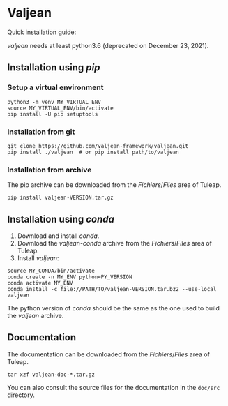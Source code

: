 # Valjean #

Quick installation guide:

*valjean* needs at least python3.6 (deprecated on December 23, 2021).

## Installation using *pip* ##

### Setup a virtual environment ###

```
python3 -m venv MY_VIRTUAL_ENV
source MY_VIRTUAL_ENV/bin/activate
pip install -U pip setuptools
```

### Installation from git ###

```
git clone https://github.com/valjean-framework/valjean.git
pip install ./valjean  # or pip install path/to/valjean
```

### Installation from archive ###

The pip archive can be downloaded from the *Fichiers*/*Files* area of Tuleap.

```
pip install valjean-VERSION.tar.gz
```


## Installation using *conda* ##

1. Download and install *conda*.
2. Download the *valjean-conda* archive from the *Fichiers*/*Files* area of
   Tuleap.
3. Install *valjean*:

```
source MY_CONDA/bin/activate
conda create -n MY_ENV python=PY_VERSION
conda activate MY_ENV
conda install -c file://PATH/TO/valjean-VERSION.tar.bz2 --use-local valjean
```

The python version of *conda* should be the same as the one used to build the
*valjean* archive.


## Documentation ##

The documentation can be downloaded from the *Fichiers*/*Files* area of Tuleap.

```
tar xzf valjean-doc-*.tar.gz
```

You can also consult the source files for the documentation in the ``doc/src``
directory.
